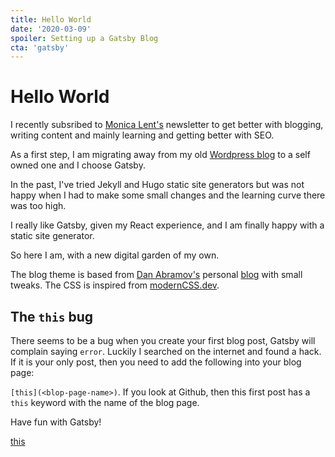 ```yaml
---
title: Hello World
date: '2020-03-09'
spoiler: Setting up a Gatsby Blog
cta: 'gatsby'
---
```


# Hello World

I recently subsribed to [Monica Lent's](https://bloggingfordevs.com/) newsletter to get better with blogging, writing content and mainly learning and getting better with SEO.

As a first step, I am migrating away from my old [Wordpress blog](https://princiya777.wordpress.com) to a self owned one and I choose Gatsby.

In the past, I've tried Jekyll and Hugo static site generators but was not happy when I had to make some small changes and the learning curve there was too high.

I really like Gatsby, given my React experience, and I am finally happy with a static site generator.

So here I am, with a new digital garden of my own.

The blog theme is based from [Dan Abramov's](https://github.com/gaearon/overreacted.io) personal [blog](https://overreacted.io/) with small tweaks. The CSS is inspired from [modernCSS.dev](https://moderncss.dev/).

## The `this` bug

There seems to be a bug when you create your first blog post, Gatsby will complain saying `error`. Luckily I searched on the internet and found a hack. If it is your only post, then you need to add the following into your blog page:

`[this](<blop-page-name>)`. If you look at Github, then this first post has a `this` keyword with the name of the blog page.

Have fun with Gatsby!

[this](/hello-world/)